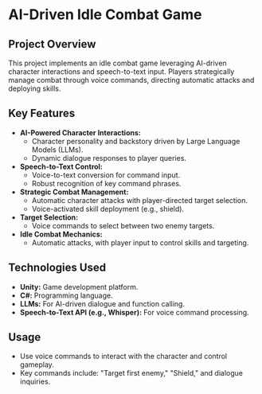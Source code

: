 # AI-Driven Idle Combat Game
## Project Overview

This project implements an idle combat game leveraging AI-driven character interactions and speech-to-text input. Players strategically manage combat through voice commands, directing automatic attacks and deploying skills.

## Key Features

* **AI-Powered Character Interactions:**
    * Character personality and backstory driven by Large Language Models (LLMs).
    * Dynamic dialogue responses to player queries.
* **Speech-to-Text Control:**
    * Voice-to-text conversion for command input.
    * Robust recognition of key command phrases.
* **Strategic Combat Management:**
    * Automatic character attacks with player-directed target selection.
    * Voice-activated skill deployment (e.g., shield).
* **Target Selection:**
    * Voice commands to select between two enemy targets.
* **Idle Combat Mechanics:**
    * Automatic attacks, with player input to control skills and targeting.

## Technologies Used

* **Unity:** Game development platform.
* **C#:** Programming language.
* **LLMs:** For AI-driven dialogue and function calling.
* **Speech-to-Text API (e.g., Whisper):** For voice command processing.

## Usage

* Use voice commands to interact with the character and control gameplay.
* Key commands include: "Target first enemy," "Shield," and dialogue inquiries.
